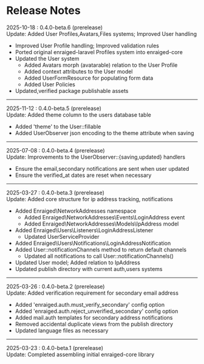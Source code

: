 # Release Notes

2025-10-18 : 0.4.0-beta.6 (prerelease)  
Update: Added User Profiles,Avatars,Files systems; Improved User handling

- Improved User Profile handling; Improved validation rules
- Ported original enraiged-laravel Profiles system into enraiged-core
- Updated the User system
  - Added Avatars morph (avatarable) relation to the User Profile
  - Added context attributes to the User model
  - Added UserFormResource for populating form data
  - Added User Policies
- Updated,verified package publishable assets

---

2025-11-12 : 0.4.0-beta.5 (prerelease)  
Update: Added theme column to the users database table

- Added 'theme' to the User::fillable
- Added UserObserver json encoding to the theme attribute when saving

---

2025-07-08 : 0.4.0-beta.4 (prerelease)  
Update: Improvements to the UserObserver::{saving,updated} handlers

- Ensure the email,secondary notifications are sent when user updated
- Ensure the verified_at dates are reset when necessary

---

2025-03-27 : 0.4.0-beta.3 (prerelease)  
Update: Added core structure for ip address tracking, notifications

- Added Enraiged\NetworkAddresses namespace
  - Added Enraiged\NetworkAddresses\Events\LoginAddress event
  - Added Enraiged\NetworkAddresses\Models\IpAddress model
- Added Enraiged\Users\Listeners\LoginAddressListener
  - Updated UserServiceProvider
- Added Enraiged\Users\Notifications\LoginAddressNotification
- Added User::notificationChannels method to return default channels
    - Updated all notifications to call User::notificationChannels()
- Updated User model; Added relation to IpAddress
- Updated publish directory with current auth,users systems

---

2025-03-26 : 0.4.0-beta.2 (prerelease)  
Update: Added verification requirement for secondary email address

- Added 'enraiged.auth.must_verify_secondary' config option
- Added 'enraiged.auth.reject_unverified_secondary' config option
- Added mail.auth templates for secondary address notifications
- Removed accidental duplicate views from the publish directory
- Updated language files as necessary

---

2025-03-23 : 0.4.0-beta.1 (prerelease)  
Update: Completed assembling initial enraiged-core library
